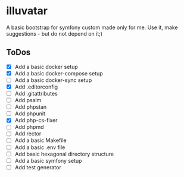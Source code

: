 # illuvatar

A basic bootstrap for symfony custom made only for me. Use it, make suggestions - but do not depend on it;)

## ToDos

- [x] Add a basic docker setup
- [x] Add a basic docker-compose setup
- [ ] Add a basic docker-sync setup
- [x] Add .editorconfig
- [ ] Add .gitattributes
- [ ] Add psalm 
- [ ] Add phpstan
- [ ] Add phpunit
- [x] Add php-cs-fixer
- [ ] Add phpmd
- [ ] Add rector
- [ ] Add a basic Makefile
- [ ] Add a basic .env file
- [ ] Add basic hexagonal directory structure
- [ ] Add a basic symfony setup
- [ ] Add test generator